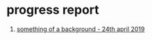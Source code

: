 # progress report

1. [something of a background - 24th april 2019](progressreport/1-somethingofabackground)
